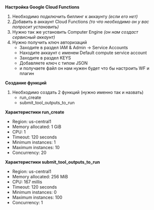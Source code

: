 <b>Настройка Google Cloud Functions</b>

1) Необходимо подключить биллинг к аккаунту <i>(если его нет)</i>
2) Добавить в аккаунт Cloud Functions <i>(то что необходимо он у вас попросит установить)</i>
3) Нужно так же установить Computer Engine <i>(он нам создаст сервисный аккаунт)</i>
4) Нужно получить ключ авторизаций
   - Заходите в раздел IAM & Admin -> Service Accounts
   - Находите аккаунт с именем Default compute service account
   - Заходите в раздел KEYS
   - Добавляете ключ с типом JSON
   - и получаете файл он нам нужен будет что бы настроить WF и плагин

<b>Создание функций</b>
1) Необходимо создать 2 функций (нужно именно так и назвать)
   - run_create
   - submit_tool_outputs_to_run

<b>Характеристики run_create</b>
- Region: us-central1
- Memory allocated: 1 GiB
- CPU: 1
- Timeout: 120 seconds
- Minimum instances: 1
- Maximum instances: 10
- Concurrency: 20

<b>Характеристики  submit_tool_outputs_to_run</b>
- Region: us-central1
- Memory allocated: 256 MiB
- CPU: 167 millis
- Timeout: 120 seconds
- Minimum instances: 0
- Maximum instances: 100
- Concurrency: 1
